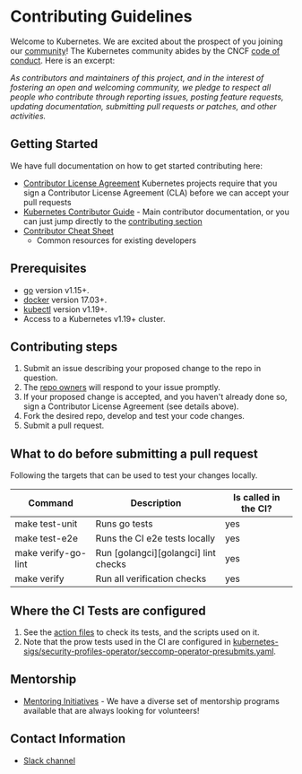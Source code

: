 # Contributing Guidelines

Welcome to Kubernetes. We are excited about the prospect of you joining our
[community](https://git.k8s.io/community)! The Kubernetes community abides by
the CNCF [code of conduct](code-of-conduct.md). Here is an excerpt:

_As contributors and maintainers of this project, and in the interest of
fostering an open and welcoming community, we pledge to respect all people who
contribute through reporting issues, posting feature requests, updating
documentation, submitting pull requests or patches, and other activities._

## Getting Started

We have full documentation on how to get started contributing here:

<!---
If your repo has certain guidelines for contribution, put them here ahead of the
general k8s resources
-->

- [Contributor License Agreement](https://git.k8s.io/community/CLA.md)
  Kubernetes projects require that you sign a Contributor License Agreement
  (CLA) before we can accept your pull requests
- [Kubernetes Contributor
  Guide](https://git.k8s.io/community/contributors/guide) - Main contributor
  documentation, or you can just jump directly to the [contributing
  section](https://git.k8s.io/community/contributors/guide#contributing)
- [Contributor Cheat
  Sheet](https://git.k8s.io/community/contributors/guide/contributor-cheatsheet)
  - Common resources for existing developers

## Prerequisites

- [go](https://golang.org/dl/) version v1.15+.
- [docker](https://docs.docker.com/install/) version 17.03+.
- [kubectl](https://kubernetes.io/docs/tasks/tools/install-kubectl/) version v1.19+.
- Access to a Kubernetes v1.19+ cluster.

## Contributing steps

1. Submit an issue describing your proposed change to the repo in question.
1. The [repo owners](OWNERS) will respond to your issue promptly.
1. If your proposed change is accepted, and you haven't already done so, sign a Contributor License Agreement (see details above).
1. Fork the desired repo, develop and test your code changes.
1. Submit a pull request.

## What to do before submitting a pull request

Following the targets that can be used to test your changes locally.

| Command             | Description                          | Is called in the CI? |
| ------------------- | ------------------------------------ | -------------------- |
| make test-unit      | Runs go tests                        | yes                  |
| make test-e2e       | Runs the CI e2e tests locally        | yes                  |
| make verify-go-lint | Run [golangci][golangci] lint checks | yes                  |
| make verify         | Run all verification checks          | yes                  |

## Where the CI Tests are configured

1. See the [action files](.github/workflows) to check its tests, and the scripts used on it.
1. Note that the prow tests used in the CI are configured in [kubernetes-sigs/security-profiles-operator/seccomp-operator-presubmits.yaml](https://github.com/kubernetes/test-infra/blob/master/config/jobs/kubernetes-sigs/security-profiles-operator/seccomp-operator-presubmits.yaml).

## Mentorship

- [Mentoring Initiatives](https://git.k8s.io/community/mentoring) - We have a
  diverse set of mentorship programs available that are always looking for
  volunteers!

<!---
Custom Information - if you're copying this template for the first time you can
add custom content here.
-->

## Contact Information

- [Slack channel](https://kubernetes.slack.com/messages/security-profiles-operator)
